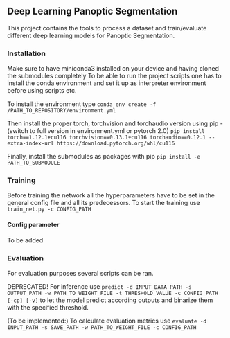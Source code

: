 ## Deep Learning Panoptic Segmentation
This project contains the tools to process a dataset and train/evaluate different deep learning models for Panoptic Segmentation.

### Installation
Make sure to have miniconda3 installed on your device and having cloned the submodules completely
To be able to run the project scripts one has to install the conda environment and set it up as interpreter environment before using scripts etc.

To install the environment type 
`conda env create -f /PATH_TO_REPOSITORY/environment.yml`

Then install the proper torch, torchvision and torchaudio version using pip - (switch to full version in environment.yml or pytorch 2.0) 
`pip install torch==1.12.1+cu116 torchvision==0.13.1+cu116 torchaudio==0.12.1 --extra-index-url https://download.pytorch.org/whl/cu116`

Finally, install the submodules as packages with pip
`pip install -e PATH_TO_SUBMODULE`

### Training
Before training the network all the hyperparameters have to be set in the general config file and all its predecessors. To start the training use `train_net.py -c CONFIG_PATH` 

#### Config parameter
To be added

### Evaluation
For evaluation purposes several scripts can be ran.

DEPRECATED!
For inference use `predict -d INPUT_DATA_PATH -s OUTPUT_PATH -w PATH_TO_WEIGHT_FILE -t THRESHOLD_VALUE -c CONFIG_PATH [-cp] [-v]` to let the model predict according outputs and binarize them with the specified threshold.

(To be implemented:)
To calculate evaluation metrics use `evaluate -d INPUT_PATH -s SAVE_PATH -w PATH_TO_WEIGHT_FILE -c CONFIG_PATH`
